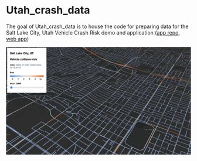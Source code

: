 # Utah_crash_data

<!-- badges: start -->

<!-- badges: end -->

The goal of Utah_crash_data is to house the code for preparing data for the Salt Lake City, Utah Vehicle Crash Risk demo and application ([app repo](https://github.com/mrecos/Utah_Vehicle_Risk_GHsite), [web app](https://mrecos.github.io/Utah_Vehicle_Risk_GHsite/))

![SLC Webapp Screenshot](/SLC_app_screenshot.png?raw=true "SLC Webapp Screenshot")
